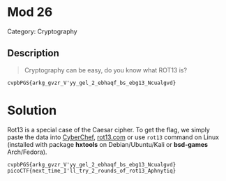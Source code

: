 # Mod 26
Category: Cryptography

## Description

> Cryptography can be easy, do you know what ROT13 is? 

`cvpbPGS{arkg_gvzr_V'yy_gel_2_ebhaqf_bs_ebg13_Ncualgvd}`

# Solution
Rot13 is a special case of the Caesar cipher. To get the flag, we simply paste the data into [CyberChef](https://gchq.github.io/CyberChef/), 
[rot13.com](https://rot13.com/) or use `rot13` command on Linux (installed with package **hxtools** on Debian/Ubuntu/Kali or **bsd-games** Arch/Fedora).

```
cvpbPGS{arkg_gvzr_V'yy_gel_2_ebhaqf_bs_ebg13_Ncualgvd}
picoCTF{next_time_I'll_try_2_rounds_of_rot13_Aphnytiq}
```
 
